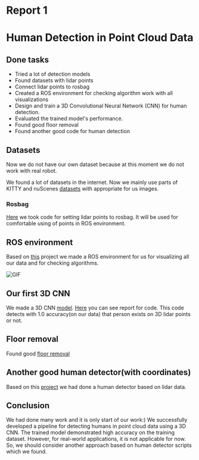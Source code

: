 # Report 1
# Human Detection in Point Cloud Data 


## Done tasks

- Tried a lot of detection models
- Found datasets with lidar points
- Connect lidar points to rosbag
- Created a ROS environment for checking algorithm work with all visualizations
- Design and train a 3D Convolutional Neural Network (CNN) for human detection.
- Evaluated the trained model's performance.
- Found good floor removal
- Found another good code for human detection

## Datasets

Now we do not have our own dataset because at this moment we do not work with real robot. 

We found a lot of datasets in the internet. Now we mainly use parts of KITTY and nuScenes [datasets](https://github.com/domrachev03/Real-Life-Human-Detection-with-3D-Lidar-data/tree/master/existing_models/datasets) with appropriate for us images. 

### Rosbag

[Here](https://github.com/domrachev03/LiDAR_Tracking_3D/tree/c6e36c287c771da163eb9b53d4543a5c9c4a0041) we took code for setting lidar points to rosbag. It will be used for comfortable using of points in ROS environment.

## ROS environment

Based on [this](https://github.com/praveen-palanisamy/multiple-object-tracking-lidar/tree/27db548ea51d8faa498c9a2492b172219d6a56fb) project we made a ROS environment for us for visualizing all our data and for checking algorithms.

![GIF](http://wiki.ros.org/multi_object_tracking_lidar?action=AttachFile&do=view&target=multi-object-tracking-lidar-demo.gif)

## Our first 3D CNN

We made a 3D CNN [model](https://github.com/domrachev03/Real-Life-Human-Detection-with-3D-Lidar-data/tree/master/our_code).
[Here](https://github.com/domrachev03/Real-Life-Human-Detection-with-3D-Lidar-data/blob/master/our_code/human_detection_report.md) you can see report for code.
This code detects with 1.0 accuracy(on our data) that person exists on 3D lidar points or not.

## Floor removal

Found good [floor removal](https://github.com/url-kaist/patchwork-plusplus-ros/tree/6f9b081d68d0c9eddda74d2763de1d3f8e51ac04)

## Another good human detector(with coordinates)

Based on this [project](https://github.com/praveen-palanisamy/multiple-object-tracking-lidar/tree/27db548ea51d8faa498c9a2492b172219d6a56fb) we had done a human detector based on lidar data.

## Conclusion

We had done many work and it is only start of our work:) 
We successfully developed a pipeline for detecting humans in point cloud data using a 3D CNN. The trained model demonstrated high accuracy on the training dataset. However, for real-world applications, it is not applicable for now.
So, we should consider another approach based on human detector scripts which we found.


